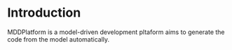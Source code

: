 # Introduction
MDDPlatform is a model-driven development pltaform aims to generate the code from the model automatically.
